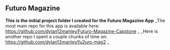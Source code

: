 ## Futuro Magazine
__This is the initial project folder I created for the Futuro Magazine App__
_The most main repo for this app is available here: https://github.com/dylan12manley/Futuro-Magazine-Capstone _
_Here is another repo I spent a couple chunks of time on: https://github.com/dylan12manley/fu2uro-mag2 _

